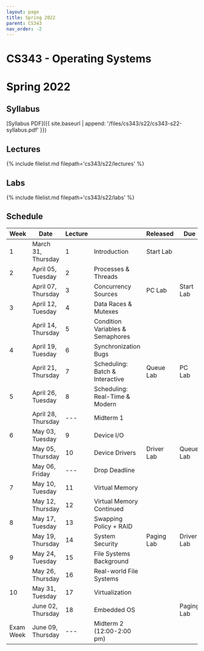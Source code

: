 ```yaml
---
layout: page
title: Spring 2022
parent: CS343
nav_order: -2
---
```


# CS343 - Operating Systems
# Spring 2022

## Syllabus

[Syllabus PDF]({{ site.baseurl | append: '/files/cs343/s22/cs343-s22-syllabus.pdf' }})

## Lectures

{% include filelist.md filepath='cs343/s22/lectures' %}

## Labs

{% include filelist.md filepath='cs343/s22/labs' %}

## Schedule

| Week      | Date               | Lecture |                                  | Released   | Due        |
|-----------|--------------------|---------|----------------------------------|------------|------------|
|         1 | March 31, Thursday |       1 | Introduction                     | Start Lab  |            |
|         2 | April 05, Tuesday  |       2 | Processes & Threads              |            |            |
|           | April 07, Thursday |       3 | Concurrency Sources              | PC Lab     | Start Lab  |
|         3 | April 12, Tuesday  |       4 | Data Races & Mutexes             |            |            |
|           | April 14, Thursday |       5 | Condition Variables & Semaphores |            |            |
|         4 | April 19, Tuesday  |       6 | Synchronization Bugs             |            |            |
|           | April 21, Thursday |       7 | Scheduling: Batch & Interactive  | Queue Lab  | PC Lab     |
|         5 | April 26, Tuesday  |       8 | Scheduling: Real-Time & Modern   |            |            |
|           | April 28, Thursday | ---     | Midterm 1                        |            |            |
|         6 |   May 03, Tuesday  |       9 | Device I/O                       |            |            |
|           |   May 05, Thursday |      10 | Device Drivers                   | Driver Lab | Queue Lab  |
|           |   May 06, Friday   | ---     | Drop Deadline                    |            |            |
|         7 |   May 10, Tuesday  |      11 | Virtual Memory                   |            |            |
|           |   May 12, Thursday |      12 | Virtual Memory Continued         |            |            |
|         8 |   May 17, Tuesday  |      13 | Swapping Policy + RAID           |            |            |
|           |   May 19, Thursday |      14 | System Security                  | Paging Lab | Driver Lab |
|         9 |   May 24, Tuesday  |      15 | File Systems Background          |            |            |
|           |   May 26, Thursday |      16 | Real-world File Systems          |            |            |
|        10 |   May 31, Tuesday  |      17 | Virtualization                   |            |            |
|           |  June 02, Thursday |      18 | Embedded OS                      |            | Paging Lab |
| Exam Week |  June 09, Thursday | ---     | Midterm 2 (12:00-2:00 pm)        |            |            |

